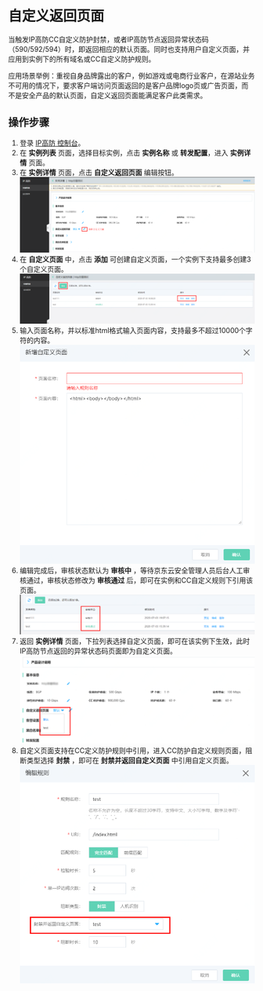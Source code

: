 # 自定义返回页面

当触发IP高防CC自定义防护封禁，或者IP高防节点返回异常状态码（590/592/594）时，即返回相应的默认页面。同时也支持用户自定义页面，并应用到实例下的所有域名或CC自定义防护规则。

应用场景举例：重视自身品牌露出的客户，例如游戏或电商行业客户，在源站业务不可用的情况下，要求客户端访问页面返回的是客户品牌logo页或广告页面，而不是安全产品的默认页面，自定义返回页面能满足客户此类需求。

## 操作步骤
1. 登录 [IP高防 控制台](https://ip-anti-console.jdcloud.com/instancelist)。
2. 在 **实例列表** 页面，选择目标实例，点击 **实例名称** 或 **转发配置**，进入 **实例详情** 页面。
3. 在 **实例详情** 页面，点击 **自定义返回页面** 编辑按钮。</br>
![](../../../../image/Advanced%20Anti-DDoS/self-define%20default%20page01.png)</br>
4. 在 **自定义页面** 中，点击 **添加** 可创建自定义页面，一个实例下支持最多创建3个自定义页面。</br>
![](../../../../image/Advanced%20Anti-DDoS/self-define%20default%20page02.png)</br>
5. 输入页面名称，并以标准html格式输入页面内容，支持最多不超过10000个字符的内容。</br>
![](../../../../image/Advanced%20Anti-DDoS/self-define%20default%20page03.png)</br>
6. 编辑完成后，审核状态默认为 **审核中** ，等待京东云安全管理人员后台人工审核通过，审核状态修改为 **审核通过** 后，即可在实例和CC自定义规则下引用该页面。</br>
![](../../../../image/Advanced%20Anti-DDoS/self-define%20default%20page05.png)</br>
7. 返回 **实例详情** 页面，下拉列表选择自定义页面，即可在该实例下生效，此时IP高防节点返回的异常状态码页面即为自定义页面。</br>
![](../../../../image/Advanced%20Anti-DDoS/self-define%20default%20page04.png)</br>
8. 自定义页面支持在CC定义防护规则中引用，进入CC防护自定义规则页面，阻断类型选择 **封禁** ，即可在 **封禁并返回自定义页面** 中引用自定义页面。</br>
![](../../../../image/Advanced%20Anti-DDoS/self-define%20default%20page06.png)</br>
